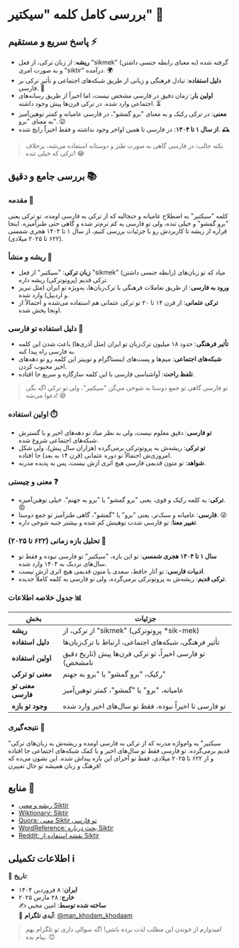 
# بررسی کامل کلمه "سیکتیر" 🚀



## پاسخ سریع و مستقیم ⚡

- **ریشه**: از زبان ترکی، از فعل "sikmek" (به معنای رابطه جنسی داشتن) گرفته شده و به صورت امری "siktir" درآمده. 🌍  
- **دلیل استفاده**: تبادل فرهنگی و زبانی از طریق شبکه‌های اجتماعی و تأثیر ترکی بر فارسی. 📱  
- **اولین بار**: زمان دقیق در فارسی مشخص نیست، اما اخیراً از طریق رسانه‌های اجتماعی وارد شده. در ترکی قرن‌ها پیش وجود داشته. ⏳  
- **معنی**: در ترکی رکیک و به معنای "برو گمشو"، در فارسی عامیانه و کمتر توهین‌آمیز به معنای "برو". 😛  
- **از سال ۱ تا ۱۴۰۴**: در فارسی تا همین اواخر وجود نداشته و فقط اخیراً رایج شده. 🕰️  

> نکته جالب: در فارسی گاهی به صورت طنز و دوستانه استفاده می‌شه، برخلاف ترکی که خیلی تنده! 😂  



## بررسی جامع و دقیق 📚

### مقدمه 🌟  
کلمه "سیکتیر" یه اصطلاح عامیانه و جنجالیه که از ترکی به فارسی اومده. تو ترکی یعنی "برو گمشو" و خیلی تنده، ولی تو فارسی یه کم نرم‌تر شده و گاهی حتی طنزآمیزه. اینجا قراره از ریشه تا کاربردش رو با جزئیات بررسی کنیم، از سال ۱ تا ۱۴۰۴ هجری شمسی (۶۲۲ تا ۲۰۲۵ میلادی).  



### ریشه و منشأ 🌱  
- **زبان ترکی**: "سیکتیر" از فعل "sikmek" (رابطه جنسی داشتن) میاد که تو زبان‌های ترکی قدیم (پروتوترکی) ریشه داره.  
- **ورود به فارسی**: از طریق تعاملات فرهنگی با ترک‌زبان‌ها، به‌ویژه تو ایران (مثل تبریز و اردبیل) وارد شده.  
- **ترکی عثمانی**: از قرن ۱۴ تا ۲۰ تو ترکی عثمانی هم استفاده می‌شده و احتمالاً از اونجا پخش شده.  



### دلیل استفاده تو فارسی 🤔  
- **تأثیر فرهنگی**: حدود ۱۸ میلیون ترک‌زبان تو ایران (مثل آذری‌ها) باعث شدن این کلمه به فارسی راه پیدا کنه.  
- **شبکه‌های اجتماعی**: میم‌ها و پست‌های اینستاگرام و توییتر این کلمه رو تو دهه‌های اخیر محبوب کردن.  
- **تلفظ راحت**: آواشناسی فارسی با این کلمه سازگاره و سریع جا افتاده.  

> تو فارسی گاهی تو جمع دوستا به شوخی می‌گن "سیکتیر"، ولی تو ترکی اگه بگی دعوا می‌شه! 😅  



### اولین استفاده ⏱️  
- **تو فارسی**: دقیق معلوم نیست، ولی به نظر میاد تو دهه‌های اخیر و با گسترش شبکه‌های اجتماعی شروع شده.  
- **تو ترکی**: ریشه‌ش به پروتوترکی برمی‌گرده (هزاران سال پیش)، ولی شکل امروزی‌ش احتمالاً تو دوره عثمانی (قرن ۱۴ به بعد) جا افتاده.  
- **شواهد**: تو متون قدیمی فارسی هیچ اثری ازش نیست، پس یه پدیده مدرنه.  



### معنی و چیستی ❓  
- **ترکی**: یه کلمه رکیک و قوی، یعنی "برو گمشو" یا "برو به جهنم". خیلی توهین‌آمیزه. 😡  
- **فارسی**: عامیانه و سبک‌تر، یعنی "برو" یا "گمشو"، گاهی طنزآمیز تو جمع دوستا. 😜  
- **تغییر معنا**: تو فارسی شدت توهینش کم شده و بیشتر جنبه شوخی داره.  



### تحلیل بازه زمانی (۶۲۲ تا ۲۰۲۵) 📅  
- **سال ۱ تا ۱۴۰۴ هجری شمسی**: تو این بازه، "سیکتیر" تو فارسی نبوده و فقط تو سال‌های نزدیک به ۱۴۰۴ وارد شده.  
- **ادبیات فارسی**: تو آثار حافظ، سعدی یا متون قدیمی هیچ اثری ازش نیست.  
- **ترکی قدیم**: ریشه‌ش به پروتوترکی برمی‌گرده، ولی تو فارسی یه کلمه کاملاً جدیده.  



### جدول خلاصه اطلاعات 📊  

| بخش                | جزئیات                                                                 |
|--------------------|----------------------------------------------------------------------|
| **ریشه**          | از ترکی، از "sikmek" (پروتوترکی *sik-mek)                          |
| **دلیل استفاده**  | تأثیر فرهنگی، شبکه‌های اجتماعی، ارتباط با ترک‌زبان‌ها              |
| **اولین استفاده** | تو فارسی اخیراً، تو ترکی قرن‌ها پیش (تاریخ دقیق نامشخص)            |
| **معنی تو ترکی**  | رکیک، "برو گمشو" یا "برو به جهنم"                                 |
| **معنی تو فارسی** | عامیانه، "برو" یا "گمشو"، کمتر توهین‌آمیز                         |
| **وجود تو بازه**  | تو فارسی تا اخیراً نبوده، فقط تو سال‌های اخیر وارد شده             |



### نتیجه‌گیری 🎯  
"سیکتیر" یه وام‌واژه مدرنه که از ترکی به فارسی اومده و ریشه‌ش به زبان‌های ترکی قدیم برمی‌گرده. تو فارسی فقط تو سال‌های اخیر و با کمک شبکه‌های اجتماعی جا افتاده و از ۶۲۲ تا ۲۰۲۵ میلادی، فقط تو آخرای این بازه پیداش شده. این نشون می‌ده که فرهنگ و زبان همیشه تو حال تغییرن!  



## منابع 🔗  
- [ریشه و معنی Siktir](https://owlcation.com/humanities/Siktir-Everything-About-a-Popular-Turkish-Cuss-Word-in-Farsi)  
- [Wiktionary: Siktir](https://en.wiktionary.org/wiki/siktir)  
- [Quora: معنی Siktir تو فارسی](https://www.quora.com/What-does-Siktir-%25D8%25B3%25DB%258C%25DA%25A9%25D8%25AA%25DB%258C%25D8%25B1-mean-in-Persian)  
- [WordReference: بحث درباره Siktir](https://forum.wordreference.com/threads/siktir.222694/)  
- [Reddit: نقشه استفاده از Siktir](https://www.reddit.com/r/MapPorn/comments/cfpfs6/countries_where_the_swearword_siktir_appears_in/)  



## اطلاعات تکمیلی ℹ️  
📅 **تاریخ**:  
- **ایران**: ۸ فروردین ۱۴۰۴  
- **خارج**: ۲۸ مارس ۲۰۲۵  
✍️ **ساخته شده توسط**: امین محبی  
📩 **آیدی تلگرام**: [@man_khodam_khodaam](https://t.me/man_khodam_khodaam)  

> امیدوارم از خوندن این مطلب لذت برده باشی! اگه سوالی داری تو تلگرام بهم پیام بده. 😊  
